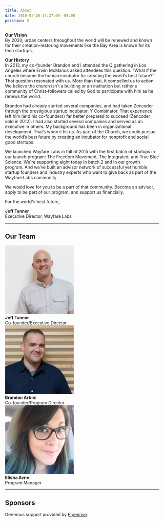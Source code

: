 ```yaml
---
title: About
date: 2016-02-26 17:27:00 -08:00
position: 5
---
```


**Our Vision**  
By 2030, urban centers throughout the world will be renewed and known for their creation-restoring movements like the Bay Area is known for its tech startups.

**Our History**  
In 2013, my co-founder Brandon and I attended the Q gathering in Los Angeles where Erwin McManus asked attendees this question: “What if the church became the human incubator for creating the world’s best future?” That question resonated with us. More than that, it compelled us to action. We believe the church isn't a building or an institution but rather a community of Christ-followers called by God to participate with him as he renews the world.

Brandon had already started several companies, and had taken Zencoder through the prestigious startup incubator, Y Combinator. That experience left him (and his co-founders) far better prepared to succeed (Zencoder sold in 2012). I had also started several companies and served as an executive in others. My background has been in organizational development. That’s when it hit us. As part of the Church, we could pursue the world’s best future by creating an incubator for nonprofit and social good startups.

We launched Wayfare Labs in fall of 2015 with the first batch of startups in our launch program: The Freedom Movement, The Integrated, and True Blue Science. We're supporting eight today in batch 2 and in our growth program. And we’ve built an advisor network of successful yet humble startup founders and industry experts who want to give back as part of the Wayfare Labs community.

We would love for you to be a part of that community. Become an advisor, apply to be part of our program, and support us financially.

For the world's best future,

**Jeff Tanner**  
Executive Director, Wayfare Labs

---

## Our Team

<div class="container">
  <div class="row uniform">
    <div class="3u 6u(medium) 12u$(xsmall)">
      <span class="image"><img src="/images/jeff.jpg" alt="Jeff Tanner" width="225"></span><br>
      <strong>Jeff Tanner</strong><br>
      Co-founder/Executive Director
    </div>
    <div class="3u 6u$(medium) 12u$(xsmall)">
      <span class="image"><img src="/images/brandon.jpg" alt="Brandon Arbini" width="225"></span><br>
      <strong>Brandon Arbini</strong><br>
      Co-founder/Program Director
    </div>
    <div class="3u 6u(medium) 12u$(xsmall)">
      <span class="image"><img src="/images/elisha.jpg" alt="Elisha Avne" width="225"></span><br>
      <strong>Elisha Avne</strong><br>
      Program Manager
    </div>
  </div>
</div>

---

## Sponsors

Generous support provided by [Pipedrive](https://pipedrive.com/tafe/wayfarelabs).

